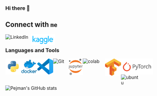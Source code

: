 ### Hi there 👋

<!--
**pejmanS21/pejmanS21** is a ✨ _special_ ✨ repository because its `README.md` (this file) appears on your GitHub profile.

Here are some ideas to get you started:

- 🔭 I’m currently working on ...
- 🌱 I’m currently learning ...
- 👯 I’m looking to collaborate on ...
- 🤔 I’m looking for help with ...
- 💬 Ask me about ...
- 📫 How to reach me: ...
- 😄 Pronouns: ...
- ⚡ Fun fact: ...
-->

## Connect with `me`

[<img align="left" alt="LinkedIn" width="80" src="./images/linkedin.ico" />]( https://www.linkedin.com/in/pejman-samadi-b412391b5/)
[<img align="left" alt="kaggle" width="75" src="./images/kagg.png" />](https://www.kaggle.com/pezhmansamadi)
<br>


### Languages and Tools

<img align="left" alt="Python" width="50px" src="https://raw.githubusercontent.com/github/explore/80688e429a7d4ef2fca1e82350fe8e3517d3494d/topics/python/python.png" />

<img align="left" alt="Docker" width="50px" src="https://raw.githubusercontent.com/github/explore/80688e429a7d4ef2fca1e82350fe8e3517d3494d/topics/docker/docker.png" />

<img align="left" alt="Visual Studio Code" width="50px" src="https://raw.githubusercontent.com/github/explore/80688e429a7d4ef2fca1e82350fe8e3517d3494d/topics/visual-studio-code/visual-studio-code.png" /> 
<!-- <img align="left" alt="Git" width="26px" src="https://raw.githubusercontent.com/github/explore/80688e429a7d4ef2fca1e82350fe8e3517d3494d/topics/git/git.png" /> -->
<img align="left" alt="Git" width="48" src="https://github.com/pejmanS21/pejmanS21/blob/main/images/git.ico" />

<!-- <img align="left" alt="GitHub" width="50px" src="https://raw.githubusercontent.com/github/explore/78df643247d429f6cc873026c0622819ad797942/topics/github/github.png" /> -->

<img align="left" alt="jupyter" width="45" src="./images/Jupyter_logo.png" />
<img align="left" alt="colab" width="70" src="https://colab.research.google.com/img/colab_favicon_256px.png" />
<img align="left" alt="Tensorflow" width="50" src="./images/tf.png" />
<img align="left" alt="keras" width="100" src="./images/pytorch_logo_icon_169823.png" />
<!-- <img align="left" alt="numpy" width="100" src="./images/numpy_logo_icon_168073.ico" /> -->
<img align="left" alt="ubuntu" width="60" src="./images/ubuntu.ico" />


<br />
<br />

![Pejman's GitHub stats](https://github-readme-stats.vercel.app/api?username=pejmanS21&theme=shades-of-purple&show_icons=true)
